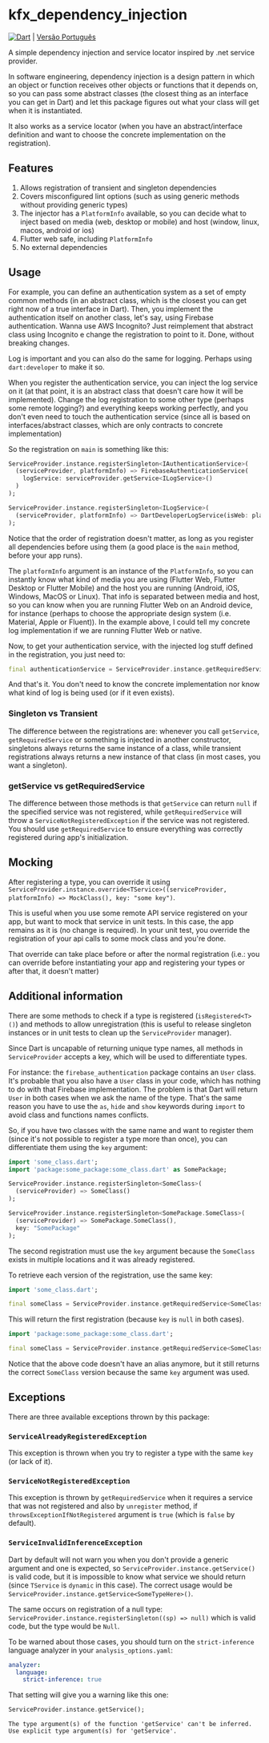 # kfx_dependency_injection

[![Dart](https://github.com/JCKodel/kfx_dependency_injection/actions/workflows/dart.yml/badge.svg)](https://github.com/JCKodel/kfx_dependency_injection/actions/workflows/dart.yml) | [Versão Português](README.pt.md)

A simple dependency injection and service locator inspired by .net service provider.

In software engineering, dependency injection is a design pattern in which an object or function receives other objects or functions that it depends on, so you can pass
some abstract classes (the closest thing as an interface you can get in Dart) and let this package figures out what your class will get when it is instantiated.

It also works as a service locator (when you have an abstract/interface definition and want to choose the concrete implementation on the registration).

## Features

1) Allows registration of transient and singleton dependencies
2) Covers misconfigured lint options (such as using generic methods without providing generic types)
3) The injector has a `PlatformInfo` available, so you can decide what to inject based on media (web, desktop or mobile) and host (window, linux, macos, android or ios)
4) Flutter web safe, including `PlatformInfo`
5) No external dependencies

## Usage

For example, you can define an authentication system as a set of empty common methods (in an abstract class, which is the closest you can get right now of a true
interface in Dart). Then, you implement the authentication itself on another class, let's say, using Firebase authentication. Wanna use AWS Incognito? Just reimplement
that abstract class using Incognito e change the registration to point to it. Done, without breaking changes.

Log is important and you can also do the same for logging. Perhaps using `dart:developer` to make it so.

When you register the authentication service, you can inject the log service on it (at that point, it is an abstract class that doesn't care how it will be implemented).
Change the log registration to some other type (perhaps some remote logging?) and everything keeps working perfectly, and you don't even need to touch the authentication
service (since all is based on interfaces/abstract classes, which are only contracts to concrete implementation)

So the registration on `main` is something like this:

```dart
ServiceProvider.instance.registerSingleton<IAuthenticationService>(
  (serviceProvider, platformInfo) => FirebaseAuthenticationService(
    logService: serviceProvider.getService<ILogService>()
  )
);

ServiceProvider.instance.registerSingleton<ILogService>(
  (serviceProvider, platformInfo) => DartDeveloperLogService(isWeb: platformInfo.platformMedia == PlatformMedia.web)
);
```

Notice that the order of registration doesn't matter, as long as you register all dependencies before using them (a good place is the `main` method, before your app runs).

The `platformInfo` argument is an instance of the `PlatformInfo`, so you can instantly know what kind of media you are using (Flutter Web, Flutter Desktop or Flutter Mobile)
and the host you are running (Android, iOS, Windows, MacOS or Linux). That info is separated between media and host, so you can know when you are running Flutter Web on an
Android device, for instance (perhaps to choose the appropriate design system (i.e. Material, Apple or Fluent)). In the example above, I could tell my concrete log implementation if we are running Flutter Web or native.

Now, to get your authentication service, with the injected log stuff defined in the registration, you just need to:

```dart
final authenticationService = ServiceProvider.instance.getRequiredService<IAuthenticationService>();
```

And that's it. You don't need to know the concrete implementation nor know what kind of log is being used (or if it even exists).

### Singleton vs Transient

The difference between the registrations are: whenever you call `getService`, `getRequiredService` or something is injected in another constructor, singletons always
returns the same instance of a class, while transient registrations always returns a new instance of that class (in most cases, you want a singleton).

### getService vs getRequiredService

The difference between those methods is that `getService` can return `null` if the specified service was not registered, while `getRequiredService` will throw a
`ServiceNotRegisteredException` if the service was not registered. You should use `getRequiredService` to ensure everything was correctly registered during app's initialization.

## Mocking

After registering a type, you can override it using `ServiceProvider.instance.override<TService>((serviceProvider, platformInfo) => MockClass(), key: "some key")`.

This is useful when you use some remote API service registered on your app, but want to mock that service in unit tests. In this case, the app remains as it is (no change
is required). In your unit test, you override the registration of your api calls to some mock class and you're done.

That override can take place before or after the normal registration (i.e.: you can override before instantiating your app and registering your types or after that, it
doesn't matter)

## Additional information

There are some methods to check if a type is registered (`isRegistered<T>()`) and methods to allow unregistration (this is useful to release singleton instances or
in unit tests to clean up the `ServiceProvider` manager).

Since Dart is uncapable of returning unique type names, all methods in `ServiceProvider` accepts a key, which will be used to differentiate types.

For instance: the `firebase_authentication` package contains an `User` class. It's probable that you also have a `User` class in your code, which has nothing to do
with that Firebase implementation. The problem is that Dart will return `User` in both cases when we ask the name of the type. That's the same reason you have to use
the `as`, `hide` and `show` keywords during `import` to avoid class and functions names conflicts.

So, if you have two classes with the same name and want to register them (since it's not possible to register a type more than once), you can differentiate them using
the `key` argument:

```dart
import 'some_class.dart';
import 'package:some_package:some_class.dart' as SomePackage;

ServiceProvider.instance.registerSingleton<SomeClass>(
  (serviceProvider) => SomeClass()
);

ServiceProvider.instance.registerSingleton<SomePackage.SomeClass>(
  (serviceProvider) => SomePackage.SomeClass(),
  key: "SomePackage"
);
```

The second registration must use the `key` argument because the `SomeClass` exists in multiple locations and it was already registered.

To retrieve each version of the registration, use the same key:

```dart
import 'some_class.dart';

final someClass = ServiceProvider.instance.getRequiredService<SomeClass>();
```

This will return the first registration (because `key` is `null` in both cases).

```dart
import 'package:some_package:some_class.dart';

final someClass = ServiceProvider.instance.getRequiredService<SomeClass>(key: "SomePackage");
```

Notice that the above code doesn't have an alias anymore, but it still returns the correct `SomeClass` version because the same `key` argument was used.

## Exceptions

There are three available exceptions thrown by this package:

### `ServiceAlreadyRegisteredException`

This exception is thrown when you try to register a type with the same `key` (or lack of it).

### `ServiceNotRegisteredException`

This exception is thrown by `getRequiredService` when it requires a service that was not registered and also by `unregister` method, if `throwsExceptionIfNotRegistered`
argument is `true` (which is `false` by default).

### `ServiceInvalidInferenceException`

Dart by default will not warn you when you don't provide a generic argument and one is expected, so `ServiceProvider.instance.getService()` is valid code,
but it is impossible to know what service we should return (since `TService` is `dynamic` in this case). The correct usage would be
`ServiceProvider.instance.getService<SomeTypeHere>()`.

The same occurs on registration of a null type: `ServiceProvider.instance.registerSingleton((sp) => null)` which is valid code, but the type would be `Null`.

To be warned about those cases, you should turn on the `strict-inference` language analyzer in your `analysis_options.yaml`:

```yaml
analyzer:
  language:
    strict-inference: true
```

That setting will give you a warning like this one:

```dart
ServiceProvider.instance.getService();
```

```text
The type argument(s) of the function 'getService' can't be inferred. 
Use explicit type argument(s) for 'getService'.
```
